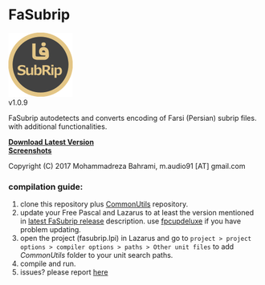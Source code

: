 # FaSubrip
![Image of FaSubrip](https://github.com/m-audio91/FaSubrip/raw/master/extra/icon/128.png)  
v1.0.9

FaSubrip autodetects and converts encoding of Farsi (Persian) subrip files. with additional functionalities.  

[**Download Latest Version**](https://github.com/m-audio91/FaSubrip/releases/latest)  
[**Screenshots**](https://github.com/m-audio91/FaSubrip/tree/master/extra/screenshots)


Copyright (C) 2017 Mohammadreza Bahrami, m.audio91 [AT] gmail.com  
  
### compilation guide:  
1. clone this repository plus [CommonUtils](https://github.com/m-audio91/CommonUtils) repository.
2. update your Free Pascal and Lazarus to at least the version mentioned in [latest FaSubrip release](https://github.com/m-audio91/FaSubrip/releases) description. use [fpcupdeluxe](https://github.com/newpascal/fpcupdeluxe) if you have problem updating.
3. open the project (fasubrip.lpi) in Lazarus and go to `project > project options > compiler options > paths > Other unit files` to add *CommonUtils* folder to your unit search paths.
4. compile and run.
5. issues? please report [here](https://github.com/m-audio91/FaSubrip/issues)

